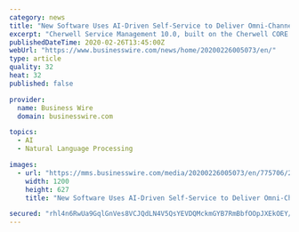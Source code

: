 ```yaml
---
category: news
title: "New Software Uses AI-Driven Self-Service to Deliver Omni-Channel Employee Experience"
excerpt: "Cherwell Service Management 10.0, built on the Cherwell CORE platform, expands engagement channels, introduces new models of collaboration, and leverages ground-breaking machine learning and natural language processing technology COLORADO SPRINGS, Colo.--(BUSINESS WIRE)--Cherwell Software, a global leader in service management solutions ..."
publishedDateTime: 2020-02-26T13:45:00Z
webUrl: "https://www.businesswire.com/news/home/20200226005073/en/"
type: article
quality: 32
heat: 32
published: false

provider:
  name: Business Wire
  domain: businesswire.com

topics:
  - AI
  - Natural Language Processing

images:
  - url: "https://mms.businesswire.com/media/20200226005073/en/775706/23/Cherwell_10.0_Portal.jpg"
    width: 1200
    height: 627
    title: "New Software Uses AI-Driven Self-Service to Deliver Omni-Channel Employee Experience"

secured: "rhl4n6RwUa9GqlGnVes8VCJQdLN4V5QsYEVDQMckmGYB7RmBbfOOpJXEkOEY/+QVMKpfT8+Lj7NwC89a7RHa1KcutMOb5ixVt6n8/Et2BTNtzFlppu8dW3akjWJ+RkJpDkv1aa5D8CmJoE/LyckFeIL+mL8AhbcNOCqBbNJF0vN2qll873aTW+u5/BF/b32+J1ePHr+cM7ZG8kLxGB6tevNMHFE4yzmczE8q2p7deduwBMh2z3vjZc4VfSU5cjGVIGbG+XUuUNbcxNb/tCbwlGF0W1wHEnkKMrt+TQP+Y6CcRc5xFPFcyOUZI+9NfBM2;VID5HaosT80NR8P3Pe4VQQ=="
---
```



